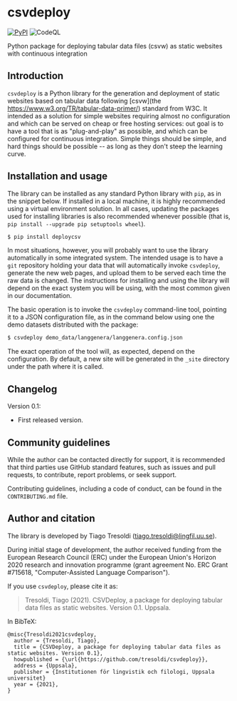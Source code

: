 # csvdeploy

[![PyPI](https://img.shields.io/pypi/v/csvdeploy.svg)](https://pypi.org/project/csvdeploy)
![CodeQL](https://github.com/tresoldi/csvdeploy/workflows/CodeQL/badge.svg)

Python package for deploying tabular data files (csvw) as static websites with continuous integration

## Introduction

`csvdeploy` is a Python library for the generation and deployment of static websites
based on tabular data following [csvw](the https://www.w3.org/TR/tabular-data-primer/) standard
from W3C. It intended as a solution for simple websites requiring almost no configuration and
which can be served on cheap or free hosting services: out goal is to have a tool that is
as "plug-and-play" as possible, and which can be configured for continuous integration.
Simple things should be simple, and hard things should be possible -- as long as they
don't steep the learning curve.

## Installation and usage

The library can be installed as any standard Python library with `pip`, as in the snippet
below. If installed in a local machine, it is highly recommended using a virtual
environment solution. In all cases, updating the packages used for installing libraries
is also recommended whenever possible (that is, `pip install --upgrade pip setuptools wheel`).

```bash
$ pip install deploycsv
```

In most situations, however, you will probably want to use the library automatically in
some integrated system. The intended usage is to have a `git` repository holding
your data that will automatically invoke `csvdeploy`, generate the new web pages, and
upload them to be served each time the raw data is changed. The instructions for
installing and using the library will depend on the exact system you will be using,
with the most common given in our documentation.

The basic operation is to invoke the `csvdeploy` command-line tool, pointing it to
a JSON configuration file, as in the command below using one the demo datasets
distributed with the package:

```bash
$ csvdeploy demo_data/langgenera/langgenera.config.json
```

The exact operation of the tool will, as expected, depend on the configuration. By
default, a new site will be generated in the `_site` directory under the path where
it is called.

## Changelog

Version 0.1:

  - First released version.

## Community guidelines

While the author can be contacted directly for support, it is recommended that third parties use
GitHub standard features, such as issues and pull requests, to contribute, report problems, or
seek support.

Contributing guidelines, including a code of conduct, can be found in the `CONTRIBUTING.md` file.

## Author and citation

The library is developed by Tiago Tresoldi (tiago.tresoldi@lingfil.uu.se).

During initial stage of development, the author received funding from the European Research Council
(ERC) under the European Union's Horizon 2020 research and innovation programme (grant agreement No.
ERC Grant #715618, "Computer-Assisted Language Comparison").

If you use `csvdeploy`, please cite it as:

  > Tresoldi, Tiago (2021). CSVDeploy, a package for deploying tabular data files as static websites.
  > Version 0.1. Uppsala.

In BibTeX:

```
@misc{Tresoldi2021csvdeploy,
  author = {Tresoldi, Tiago},
  title = {CSVDeploy, a package for deploying tabular data files as static websites. Version 0.1},
  howpublished = {\url{https://github.com/tresoldi/csvdeploy}},
  address = {Uppsala},
  publisher = {Institutionen för lingvistik och filologi, Uppsala universitet}
  year = {2021},
}
```
